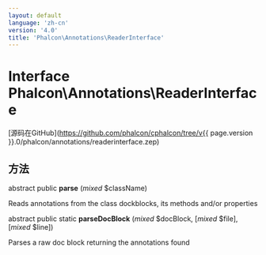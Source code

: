 ```yaml
---
layout: default
language: 'zh-cn'
version: '4.0'
title: 'Phalcon\Annotations\ReaderInterface'
---
```


# Interface **Phalcon\Annotations\ReaderInterface**

[源码在GitHub](https://github.com/phalcon/cphalcon/tree/v{{ page.version }}.0/phalcon/annotations/readerinterface.zep)

## 方法

abstract public **parse** (*mixed* $className)

Reads annotations from the class dockblocks, its methods and/or properties

abstract public static **parseDocBlock** (*mixed* $docBlock, [*mixed* $file], [*mixed* $line])

Parses a raw doc block returning the annotations found